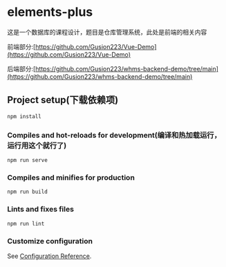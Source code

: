 # elements-plus

这是一个数据库的课程设计，题目是仓库管理系统，此处是前端的相关内容

前端部分:[https://github.com/Gusion223/Vue-Demo](https://github.com/Gusion223/Vue-Demo)

后端部分:[https://github.com/Gusion223/whms-backend-demo/tree/main](https://github.com/Gusion223/whms-backend-demo/tree/main)

## Project setup(下载依赖项)

```
npm install
```

### Compiles and hot-reloads for development(编译和热加载运行，运行用这个就行了)

```
npm run serve
```

### Compiles and minifies for production

```
npm run build
```

### Lints and fixes files
```
npm run lint
```

### Customize configuration
See [Configuration Reference](https://cli.vuejs.org/config/).

